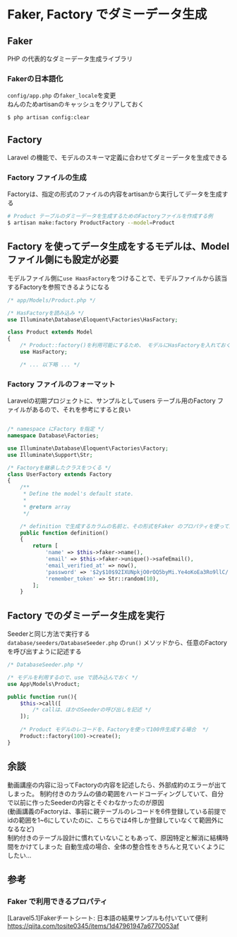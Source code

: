 # Faker, Factory でダミーデータ生成

## Faker
PHP の代表的なダミーデータ生成ライブラリ  

### Fakerの日本語化
`config/app.php` の`faker_locale`を変更  
ねんのためartisanのキャッシュをクリアしておく
```sh
$ php artisan config:clear
```

## Factory
Laravel の機能で、モデルのスキーマ定義に合わせてダミーデータを生成できる  

### Factory ファイルの生成
Factoryは、指定の形式のファイルの内容をartisanから実行してデータを生成する  
```sh
# Product テーブルのダミーデータを生成するためのFactoryファイルを作成する例
$ artisan make:factory ProductFactory --model=Product
```

## Factory を使ってデータ生成をするモデルは、Model ファイル側にも設定が必要
モデルファイル側に`use HaasFactory`をつけることで、モデルファイルから該当するFactoryを参照できるようになる  
```PHP
/* app/Models/Product.php */

/* HasFactoryを読み込み */
use Illuminate\Database\Eloquent\Factories\HasFactory;

class Product extends Model
{
    /* Product::factory()を利用可能にするため、 モデルにHasFactoryを入れておく必要がある */
    use HasFactory;

    /* ... 以下略 ... */

```

### Factory ファイルのフォーマット
Laravelの初期プロジェクトに、サンプルとしてusers テーブル用のFactory ファイルがあるので、それを参考にすると良い
```PHP

/* namespace にFactory を指定 */
namespace Database\Factories;

use Illuminate\Database\Eloquent\Factories\Factory;
use Illuminate\Support\Str;

/* Factoryを継承したクラスをつくる */
class UserFactory extends Factory
{
    /**
     * Define the model's default state.
     *
     * @return array
     */

    /* definition で生成するカラムの名前と、その形式をFaker のプロパティを使って設定する */
    public function definition()
    {
        return [
            'name' => $this->faker->name(),
            'email' => $this->faker->unique()->safeEmail(),
            'email_verified_at' => now(),
            'password' => '$2y$10$92IXUNpkjO0rOQ5byMi.Ye4oKoEa3Ro9llC/.og/at2.uheWG/igi', // password
            'remember_token' => Str::random(10),
        ];
    }
```

## Factory でのダミーデータ生成を実行
Seederと同じ方法で実行する  
`database/seeders/DatabaseSeeder.php` の`run()` メソッドから、任意のFactoryを呼び出すように記述する
```PHP
/* DatabaseSeeder.php */

/* モデルを利用するので、use で読み込んでおく */
use App\Models\Product;

public function run(){
    $this->call([
        /* callは、ほかのSeederの呼び出しを記述 */
    ]);
    
    /* Product モデルのレコードを、Factoryを使って100件生成する場合  */
    Product::factory(100)->create();
}
```

## 余談
動画講座の内容に沿ってFactoryの内容を記述したら、外部成約のエラーが出てしまった。
制約付きのカラムの値の範囲をハードコーディングしていて、自分で以前に作ったSeederの内容とそぐわなかったのが原因  
(動画講義のFactoryは、事前に親テーブルのレコードを6件登録している前提でidの範囲を1~6にしていたのに、こちらでは4件しか登録していなくて範囲外になるなど)  
制約付きのテーブル設計に慣れていないこともあって、原因特定と解消に結構時間をかけてしまった
自動生成の場合、全体の整合性をきちんと見ていくようにしたい…

## 参考
### Faker で利用できるプロパティ
[Laravel5.1]Fakerチートシート: 日本語の結果サンプルも付いていて便利  
https://qiita.com/tosite0345/items/1d47961947a6770053af
